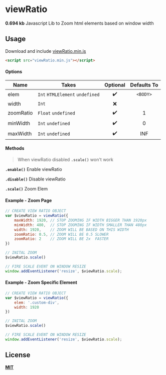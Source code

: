 # viewRatio

**0.694 kb** Javascript Lib to Zoom html elements based on window width

## Usage

Download and include [viewRatio.min.js](https://github.com/howion/viewRatio/blob/master/lib/viewRatio.min.js)

```html
<script src="viewRatio.min.js"></script>
```

#### Options

Name      | Takes                           | Optional            | Defaults To
--------- | ------------------------------- | :-----------------: | :---------:
elem      | `Int` `HTMLElement` `undefined` | :heavy_check_mark:  | `<BODY>`
width     | `Int`                           | :x:                 | 
zoomRatio | `Float` `undefined`             | :heavy_check_mark:  | 1
minWidth  | `Int` `undefined`               | :heavy_check_mark:  | 0
maxWidth  | `Int` `undefined`               | :heavy_check_mark:  | INF

#### Methods

> When viewRatio disabled **`.scale()`** won't work

**`.enable()`** Enable viewRatio

**`.disable()`** Disable viewRatio

**`.scale()`** Zoom Elem

#### Example - Zoom Page

```js
// CREATE VIEW RATIO OBJECT
var $viewRatio = viewRatio({
    maxWidth: 1920, // STOP ZOOMING IF WIDTH BIGGER THAN 1920px
    minWidth: 480,  // STOP ZOOMING IF WIDTH SMALLER THAN 480px
    width: 1920,    // ZOOM WILL BE BASED ON THIS WIDTH
    zoomRatio: 0.5, // ZOOM WILL BE 0.5 SLOWER
    zoomRatio: 2    // ZOOM WILL BE 2x  FASTER
})

// INITAL ZOOM
$viewRatio.scale()

// FIRE SCALE EVENT ON WINDOW RESIZE
window.addEventListener('resize', $viewRatio.scale);
```

#### Example - Zoom Specific Element

```js
// CREATE VIEW RATIO OBJECT
var $viewRatio = viewRatio({
    elem: '.custom-div',
    width: 1920
})

// INITAL ZOOM
$viewRatio.scale()

// FIRE SCALE EVENT ON WINDOW RESIZE
window.addEventListener('resize', $viewRatio.scale);
```

## License

[**MIT**](https://github.com/howion/viewRatio/blob/master/LICENSE)
